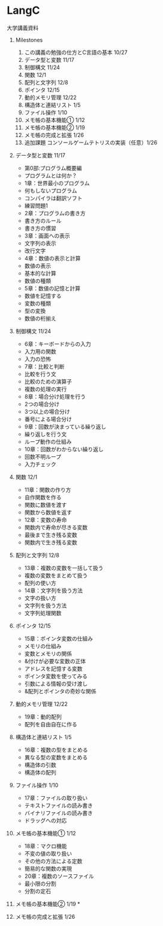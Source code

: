 # LangC
大学講義資料

1. Milestones
   1. この講義の勉強の仕方とC言語の基本 10/27
   2. データ型と変数 11/17
   3. 制御構文 11/24
   4. 関数 12/1
   5. 配列と文字列 12/8
   6. ポインタ 12/15
   7. 動的メモリ管理 12/22
   8. 構造体と連結リスト 1/5
   9. ファイル操作 1/10
   10. メモ帳の基本機能① 1/12
   11. メモ帳の基本機能② 1/19
   12. メモ帳の完成と拡張 1/26
   13. 追加課題 コンソールゲームテトリスの実装（任意）1/26

2. データ型と変数 11/17
   *   第0部:プログラム概要編
   *   プログラムとは何か？
   *   1章：世界最小のプログラム
   *   何もしないプログラム
   *   コンパイラは翻訳ソフト
   *   練習問題1
   *   2章：プログラムの書き方
   *   書き方のルール
   *   書き方の慣習
   *   3章：画面への表示
   *   文字列の表示
   *   改行文字
   *   4章：数値の表示と計算
   *   数値の表示
   *   基本的な計算
   *   数値の種類
   *   5章：数値の記憶と計算
   *   数値を記憶する
   *   変数の種類
   *   型の変換
   *   数値の桁揃え

3. 制御構文 11/24
   *   6章：キーボードからの入力
   *   入力用の関数
   *   入力の恐怖
   *   7章：比較と判断
   *   比較を行う文
   *   比較のための演算子
   *   複数の処理の実行
   *   8章：場合分け処理を行う
   *   2つの場合分け
   *   3つ以上の場合分け
   *   番号による場合分け
   *   9章：回数が決まっている繰り返し
   *   繰り返しを行う文
   *   ループ動作の仕組み
   *   10章：回数がわからない繰り返し
   *   回数不明ループ
   *   入力チェック

4. 関数 12/1
   *   11章：関数の作り方
   *   自作関数を作る
   *   関数に数値を渡す
   *   関数から数値を返す
   *   12章：変数の寿命
   *   関数内で寿命が尽きる変数
   *   最後まで生き残る変数
   *   関数内で生き残る変数

5. 配列と文字列 12/8
   *   13章：複数の変数を一括して扱う
   *   複数の変数をまとめて扱う
   *   配列の使い方
   *   14章：文字列を扱う方法
   *   文字の扱い方
   *   文字列を扱う方法
   *   文字列処理関数

6. ポインタ 12/15
   *   15章：ポインタ変数の仕組み
   *   メモリの仕組み
   *   変数とメモリの関係
   *   &付けが必要な変数の正体
   *   アドレスを記憶する変数
   *   ポインタ変数を使ってみる
   *   引数による情報の受け渡し
   *   &配列とポインタの奇妙な関係

7. 動的メモリ管理 12/22
   *   19章：動的配列
   *   配列を自由自在に作る

8. 構造体と連結リスト 1/5
   *   16章：複数の型をまとめる
   *   異なる型の変数をまとめる
   *   構造体の引数
   *   構造体の配列

9. ファイル操作 1/10
   *   17章：ファイルの取り扱い
   *   テキストファイルの読み書き
   *   バイナリファイルの読み書き
   *   ドラッグへの対応

10.  メモ帳の基本機能① 1/12
     *   18章：マクロ機能
     *   不変の値の取り扱い
     *   その他の方法による定数
     *   簡易的な関数の実現
     *   20章：複数のソースファイル
     *   最小限の分割
     *   分割の定石

11.   メモ帳の基本機能② 1/19
    * 
12.   メモ帳の完成と拡張 1/26
